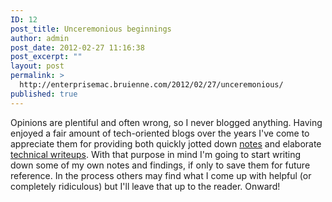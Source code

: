 ```yaml
---
ID: 12
post_title: Unceremonious beginnings
author: admin
post_date: 2012-02-27 11:16:38
post_excerpt: ""
layout: post
permalink: >
  http://enterprisemac.bruienne.com/2012/02/27/unceremonious/
published: true
---
```

Opinions are plentiful and often wrong, so I never blogged anything. Having enjoyed a fair amount of tech-oriented blogs over the years I've come to appreciate them for providing both quickly jotted down <a href="http://managingosx.wordpress.com/2012/02/16/public-service-announcement/" target="_blank">notes</a> and elaborate <a href="http://derflounder.wordpress.com/2012/02/24/setting-up-cauliflower-vest-using-a-google-apps-domain/" target="_blank">technical writeups</a>. With that purpose in mind I'm going to start writing down some of my own notes and findings, if only to save them for future reference. In the process others may find what I come up with helpful (or completely ridiculous) but I'll leave that up to the reader. Onward!